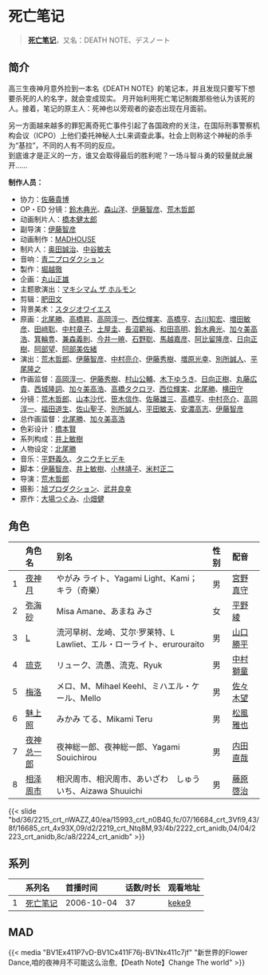 # 死亡笔记


> <u>**[死亡笔记](https://bgm.tv/subject/1773)**</u>，又名：DEATH NOTE、デスノート

## 简介

高三生夜神月意外捡到一本名《DEATH NOTE》的笔记本，并且发现只要写下想要杀死的人的名字，就会变成现实。
月开始利用死亡笔记制裁那些他认为该死的人。接着，笔记的原主人：死神也以旁观者的姿态出现在月面前。

另一方面越来越多的罪犯离奇死亡事件引起了各国政府的关注，在国际刑事警察机构会议（ICPO）上他们委托神秘人士L来调查此事。社会上则称这个神秘的杀手为“基拉”，不同的人有不同的反应。  
到底谁才是正义的一方，谁又会取得最后的胜利呢？一场斗智斗勇的较量就此展开……

**制作人员：**
- 协力：[佐藤貴博](https://bgm.tv/person/57800)
- OP・ED 分镜：[鈴木典光](https://bgm.tv/person/11528)、[森山洋](https://bgm.tv/person/30209)、[伊藤智彦](https://bgm.tv/person/3213)、[荒木哲郎](https://bgm.tv/person/3212)
- 动画制片人：[橋本健太郎](https://bgm.tv/person/47509)
- 副导演：[伊藤智彦](https://bgm.tv/person/3213)
- 动画制作：[MADHOUSE](https://bgm.tv/person/603)
- 制片人：[奥田誠治](https://bgm.tv/person/19591)、[中谷敏夫](https://bgm.tv/person/51697)
- 音响：[青二プロダクション](https://bgm.tv/person/49587)
- 製作：[堀越徹](https://bgm.tv/person/2131)
- 企画：[丸山正雄](https://bgm.tv/person/914)
- 主题歌演出：[マキシマム ザ ホルモン](https://bgm.tv/person/48078)
- 剪辑：[肥田文](https://bgm.tv/person/12053)
- 背景美术：[スタジオワイエス](https://bgm.tv/person/6097)
- 原画：[北尾勝](https://bgm.tv/person/3214)、[高橋昇](https://bgm.tv/person/19946)、[高岡淳一](https://bgm.tv/person/2186)、[西位輝実](https://bgm.tv/person/6847)、[高橋亨](https://bgm.tv/person/1210)、[古川知宏](https://bgm.tv/person/12229)、[増田敏彦](https://bgm.tv/person/1818)、[田﨑聡](https://bgm.tv/person/2758)、[中村章子](https://bgm.tv/person/3310)、[土屋圭](https://bgm.tv/person/14601)、[長沼範裕](https://bgm.tv/person/17532)、[和田高明](https://bgm.tv/person/7519)、[鈴木典光](https://bgm.tv/person/11528)、[加々美高浩](https://bgm.tv/person/3553)、[箕輪豊](https://bgm.tv/person/1999)、[兼森義則](https://bgm.tv/person/753)、[今井一暁](https://bgm.tv/person/12613)、[石野聡](https://bgm.tv/person/114)、[馬越嘉彦](https://bgm.tv/person/820)、[阿比留隆彦](https://bgm.tv/person/29435)、[日向正樹](https://bgm.tv/person/19948)、[阿部望](https://bgm.tv/person/11560)、[阿部美佐緒](https://bgm.tv/person/11377)
- 演出：[荒木哲郎](https://bgm.tv/person/3212)、[伊藤智彦](https://bgm.tv/person/3213)、[中村亮介](https://bgm.tv/person/3626)、[伊藤秀樹](https://bgm.tv/person/12238)、[増原光幸](https://bgm.tv/person/3572)、[別所誠人](https://bgm.tv/person/3702)、[平尾隆之](https://bgm.tv/person/7507)
- 作画监督：[高岡淳一](https://bgm.tv/person/2186)、[伊藤秀樹](https://bgm.tv/person/12238)、[村山公輔](https://bgm.tv/person/12600)、[木下ゆうき](https://bgm.tv/person/3184)、[日向正樹](https://bgm.tv/person/19948)、[丸藤広貴](https://bgm.tv/person/3570)、[西城隆詞](https://bgm.tv/person/1946)、[加々美高浩](https://bgm.tv/person/3553)、[高橋タクロヲ](https://bgm.tv/person/3346)、[西位輝実](https://bgm.tv/person/6847)、[北尾勝](https://bgm.tv/person/3214)、[横田守](https://bgm.tv/person/1132)
- 分镜：[荒木哲郎](https://bgm.tv/person/3212)、[山本沙代](https://bgm.tv/person/3563)、[笹木信作](https://bgm.tv/person/14792)、[佐藤雄三](https://bgm.tv/person/780)、[高橋亨](https://bgm.tv/person/1210)、[中村亮介](https://bgm.tv/person/3626)、[高岡淳一](https://bgm.tv/person/2186)、[福田道生](https://bgm.tv/person/2610)、[佐山聖子](https://bgm.tv/person/900)、[別所誠人](https://bgm.tv/person/3702)、[平田敏夫](https://bgm.tv/person/600)、[安濃高志](https://bgm.tv/person/742)、[伊藤智彦](https://bgm.tv/person/3213)
- 总作画监督：[北尾勝](https://bgm.tv/person/3214)、[加々美高浩](https://bgm.tv/person/3553)
- 色彩设计：[橋本賢](https://bgm.tv/person/2073)
- 系列构成：[井上敏樹](https://bgm.tv/person/386)
- 人物设定：[北尾勝](https://bgm.tv/person/3214)
- 音乐：[平野義久](https://bgm.tv/person/752)、[タニウチヒデキ](https://bgm.tv/person/1906)
- 脚本：[伊藤智彦](https://bgm.tv/person/3213)、[井上敏樹](https://bgm.tv/person/386)、[小林靖子](https://bgm.tv/person/345)、[米村正二](https://bgm.tv/person/571)
- 导演：[荒木哲郎](https://bgm.tv/person/3212)
- 摄影：[旭プロダクション](https://bgm.tv/person/6065)、[武井良幸](https://bgm.tv/person/3338)
- 原作：[大場つぐみ](https://bgm.tv/person/3211)、[小畑健](https://bgm.tv/person/314)

## 角色

|     |   角色名   |   别名  | 性别 |  配音  |
|:--- |:------  |:----      |:---  |:--   |
| 1 | [夜神月](https://bgm.tv/character/2215) | やがみ ライト、Yagami Light、Kami；キラ（奇樂） | 男 | [宮野真守](https://bgm.tv/person/4697) |
| 2 | [弥海砂](https://bgm.tv/character/15993) | Misa Amane、あまね みさ | 女 | [平野綾](https://bgm.tv/person/4158) |
| 3 | [L](https://bgm.tv/character/16684) | 流河旱树、龙崎、艾尔·罗莱特、L Lawliet、エル・ローライト、erurouraito | 男 | [山口勝平](https://bgm.tv/person/3900) |
| 4 | [琉克](https://bgm.tv/character/16685) | リューク、流愚、流克、Ryuk | 男 | [中村獅童](https://bgm.tv/person/6541) |
| 5 | [梅洛](https://bgm.tv/character/2219) | メロ、M、Mihael Keehl、ミハエル・ケール、Mello | 男 | [佐々木望](https://bgm.tv/person/4188) |
| 6 | [魅上照](https://bgm.tv/character/2222) | みかみ てる、Mikami Teru | 男 | [松風雅也](https://bgm.tv/person/4758) |
| 7 | [夜神总一郎](https://bgm.tv/character/2223) | 夜神総一郎、夜神総一郎、Yagami Souichirou | 男 | [内田直哉](https://bgm.tv/person/3888) |
| 8 | [相泽周市](https://bgm.tv/character/2224) | 相沢周市、相沢周市、あいざわ　しゅういち、Aizawa Shuuichi | 男 | [藤原啓治](https://bgm.tv/person/4016) |

{{< slide "bd/36/2215_crt_nWAZZ,40/ea/15993_crt_n0B4G,fc/07/16684_crt_3Vfi9,43/8f/16685_crt_4x93X,09/d2/2219_crt_Ntq8M,93/4b/2222_crt_anidb,04/04/2223_crt_anidb,8c/a8/2224_crt_anidb" >}}

## 系列

|     | 系列名  | 首播时间       | 话数/时长 | 观看地址                                                     |
| :-- | :--- | :--------- | :---- | :------------------------------------------------------- |
| 1   |[死亡笔记](https://bgm.tv/subject/1773)| 2006-10-04 | 37    | [keke9](https://www.keke9.app/play/183110-4-250623.html) |


## MAD

{{< media  "BV1Ex411P7vD-BV1Cx411F76j-BV1Nx411c7jf" 
"新世界的Flower Dance,咱的夜神月不可能这么治愈,【Death Note】Change The world"  >}}
